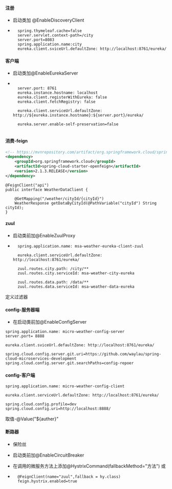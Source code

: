 #### 注册

- 启动类加 @EnableDiscoveryClient

- ```
    spring.thymeleaf.cache=false
    server.servlet.context-path=/city
    server.port=8083
    spring.application.name:city
    eureka.client.sviceUrl.defaultZone: http://localhost:8761/eureka/
    ```

#### 客户端

- 启动类加@EnableEurekaServer

- ```
    
    server.port: 8761
    eureka.instance.hostname: localhost
    eureka.client.registerWithEureka: false
    eureka.client.fetchRegistry: false
    
    eureka.client.serviceUrl.defaultZone: http://${eureka.instance.hostname}:${server.port}/eureka/
    
    eureka.server.enable-self-preservation=false
    
    ```

#### 消费-feign

```xml
<!-- https://mvnrepository.com/artifact/org.springframework.cloud/spring-cloud-starter-openfeign -->
<dependency>
    <groupId>org.springframework.cloud</groupId>
    <artifactId>spring-cloud-starter-openfeign</artifactId>
    <version>2.1.3.RELEASE</version>
</dependency>

```

```
@FeignClient("api")
public interface WeatherDataClient {
	
	@GetMapping("/weather/cityId/{cityId}")
	WeatherResponse getDataByCityId(@PathVariable("cityId") String cityId);
}
```



#### zuul

- 启动类前加@EnableZuulProxy

- ```
    spring.application.name: msa-weather-eureka-client-zuul
    
    eureka.client.serviceUrl.defaultZone: http://localhost:8761/eureka/
    
    zuul.routes.city.path: /city/**
    zuul.routes.city.serviceId: msa-weather-city-eureka
    
    zuul.routes.data.path: /data/**
    zuul.routes.data.serviceId: msa-weather-data-eureka 
    ```

定义过滤器

#### config-服务器端

- 在启动类前加@EnableConfigServer



```
spring.application.name: micro-weather-config-server
server.port= 8888

eureka.client.sviceUrl.defaultZone: http://localhost:8761/eureka/

spring.cloud.config.server.git.uri=https://github.com/waylau/spring-cloud-microservices-development
spring.cloud.config.server.git.searchPaths=config-repoer
```

#### config-客户端

```
spring.application.name: micro-weather-config-client

eureka.client.serviceUrl.defaultZone: http://localhost:8761/eureka/

spring.cloud.config.profile=dev
spring.cloud.config.uri=http://localhost:8888/
```

取值-@Value("${auther}"

#### 断路器

- 保险丝

- 启动类前加@EnableCircuitBreaker 

- 在调用的微服务方法上添加@HystrixCommand(fallbackMethod="方法") 或

- ```
    @FeignClient(name="zuul",fallback = hy.class)
    feign.hystrix.enabled=true
    ```

